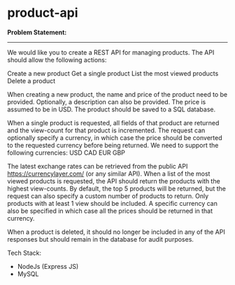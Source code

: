 # product-api


**Problem Statement:**
***************************

We would like you to create a REST API for managing products. The API should allow the following actions:

Create a new product
Get a single product
List the most viewed products
Delete a product

When creating a new product, the name and price of the product need to be provided. Optionally, a description can also be provided. The 
price is assumed to be in USD. The product should be saved to a SQL database.

When a single product is requested, all fields of that product are returned and the view-count for that product is incremented. The request can 
optionally specify a currency, in which case the price should be converted to the requested currency before being returned. We need to support 
the following currencies:
USD
CAD
EUR
GBP

The latest exchange rates can be retrieved from the public API https://currencylayer.com/ (or any similar API).
When a list of the most viewed products is requested, the API should return the products with the highest view-counts. By default, the top 5 
products will be returned, but the request can also specify a custom number of products to return. Only products with at least 1 view should be 
included. A specific currency can also be specified in which case all the prices should be returned in that currency.

When a product is deleted, it should no longer be included in any of the API responses but should remain in the database for audit purposes.

Tech Stack:
* NodeJs (Express JS)
* MySQL

